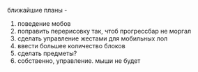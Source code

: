 ближайшие планы - 
1. поведение мобов
2. поправить перерисовку так, чтоб прогрессбар не моргал
3. сделать управление жестами для мобильных лол
4. ввести большее количество блоков
5. сделать предметы?
6. собственно, управление. мыши не будет